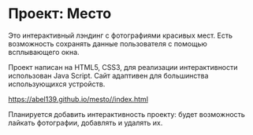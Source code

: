 # Проект: Место

Это интерактивный лэндинг с фотографиями красивых мест. Есть возможность сохранять данные пользователя с помощью всплывающего окна.

Проект написан на HTML5, CSS3, для реализации интерактивности использован Java Script.
Сайт адаптивен для большинства использующихся устройств.

https://abel139.github.io/mesto//index.html

Планируется добавить интерактивность проекту: будет возможность лайкать фотографии, добавлять и удалять их.
